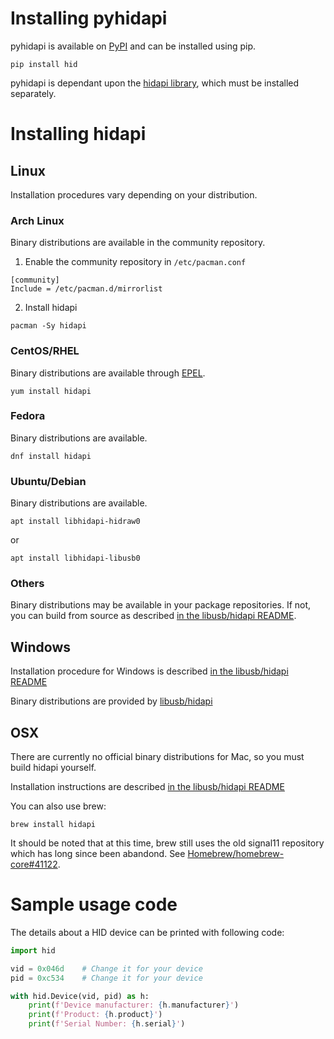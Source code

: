 # Installing pyhidapi
pyhidapi is available on [PyPI](https://pypi.org/project/hid/) and can be installed using pip.
```
pip install hid
```

pyhidapi is dependant upon the [hidapi library](https://github.com/libusb/hidapi), which must be installed separately.

# Installing hidapi

## Linux
Installation procedures vary depending on your distribution.

### Arch Linux
Binary distributions are available in the community repository.

1. Enable the community repository in `/etc/pacman.conf`
```
[community]
Include = /etc/pacman.d/mirrorlist
```
2. Install hidapi
```
pacman -Sy hidapi
```

### CentOS/RHEL
Binary distributions are available through [EPEL](https://fedoraproject.org/wiki/EPEL).
```
yum install hidapi
```

### Fedora
Binary distributions are available.
```
dnf install hidapi
```

### Ubuntu/Debian
Binary distributions are available.

```
apt install libhidapi-hidraw0
```
or
```
apt install libhidapi-libusb0
```

### Others
Binary distributions may be available in your package repositories. If not, you can build from source as described [in the libusb/hidapi README](https://github.com/libusb/hidapi#build-instructions).

## Windows
Installation procedure for Windows is described [in the libusb/hidapi README](https://github.com/libusb/hidapi#building-on-windows)

Binary distributions are provided by [libusb/hidapi](https://github.com/libusb/hidapi/releases)

## OSX
There are currently no official binary distributions for Mac, so you must build hidapi yourself.

Installation instructions are described [in the libusb/hidapi README](https://github.com/libusb/hidapi#mac)

You can also use brew:
```
brew install hidapi
```
It should be noted that at this time, brew still uses the old signal11 repository which has long since been abandond.
See [Homebrew/homebrew-core#41122](https://github.com/Homebrew/homebrew-core/pull/41122).

# Sample usage code

The details about a HID device can be printed with following code:

```python
import hid

vid = 0x046d	# Change it for your device
pid = 0xc534	# Change it for your device

with hid.Device(vid, pid) as h:
	print(f'Device manufacturer: {h.manufacturer}')
	print(f'Product: {h.product}')
	print(f'Serial Number: {h.serial}')
```

